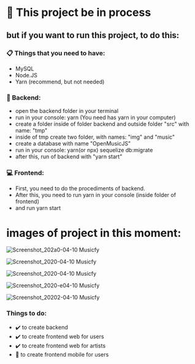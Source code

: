 # :hammer: This project be in process

## but if you want to run this project, to do this:

### :clipboard: Things that you need to have:

- MySQL
- Node.JS
- Yarn (recommend, but not needed)

### :file_folder: Backend:

- open the backend folder in your terminal
- run in your console: yarn (You need has yarn in your computer)
- create a folder inside of folder backend and outside folder "src" with name:
  "tmp"
- inside of tmp create two folder, with names: "img" and "music"
- create a database with name "OpenMusicJS"
- run in your console: yarn(or npx) sequelize db:migrate
- after this, run of backend with "yarn start"

### :computer: Frontend:

- First, you need to do the procediments of backend.
- After this, you need to run yarn in your console (inside folder of frontend)
- and run yarn start

# images of project in this moment:

![Screenshot_202a0-04-10 Musicfy](https://user-images.githubusercontent.com/45046288/78963607-6c79e180-7ace-11ea-8efc-7c9dc42f5076.png)

![Screenshot_2020-04-10 Musicfy](https://user-images.githubusercontent.com/45046288/78963660-83b8cf00-7ace-11ea-8d4a-21acf824a073.jpg)

![Screenshot_2020-04-10 Musicfy](https://user-images.githubusercontent.com/45046288/78963672-8e736400-7ace-11ea-8344-5e122eac961c.png)

![Screenshot_2020-e04-10 Musicfy](https://user-images.githubusercontent.com/45046288/78963695-a1863400-7ace-11ea-88f8-64b3a3adc555.png)

![Screenshot_20202-04-10 Musicfy](https://user-images.githubusercontent.com/45046288/78963948-53bdfb80-7acf-11ea-8473-12414e4a574c.png)

### Things to do:

- :heavy_check_mark: to create backend
- :heavy_check_mark: to create frontend web for users
- :heavy_check_mark: to create frontend web for artists
- :hammer: to create frontend mobile for users
